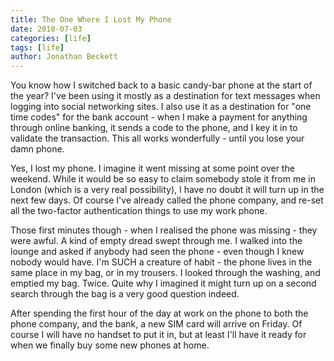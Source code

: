 ```yaml
---
title: The One Where I Lost My Phone
date: 2018-07-03
categories: [life]
tags: [life]
author: Jonathan Beckett
---
```


You know how I switched back to a basic candy-bar phone at the start of the year? I've been using it mostly as a destination for text messages when logging into social networking sites. I also use it as a destination for "one time codes" for the bank account - when I make a payment for anything through online banking, it sends a code to the phone, and I key it in to validate the transaction. This all works wonderfully - until you lose your damn phone.

Yes, I lost my phone. I imagine it went missing at some point over the weekend. While it would be so easy to claim somebody stole it from me in London (which is a very real possibility), I have no doubt it will turn up in the next few days. Of course I've already called the phone company, and re-set all the two-factor authentication things to use my work phone.

Those first minutes though - when I realised the phone was missing - they were awful. A kind of empty dread swept through me. I walked into the lounge and asked if anybody had seen the phone - even though I knew nobody would have. I'm SUCH a creature of habit - the phone lives in the same place in my bag, or in my trousers. I looked through the washing, and emptied my bag. Twice. Quite why I imagined it might turn up on a second search through the bag is a very good question indeed.

After spending the first hour of the day at work on the phone to both the phone company, and the bank, a new SIM card will arrive on Friday. Of course I will have no handset to put it in, but at least I'll have it ready for when we finally buy some new phones at home.